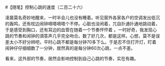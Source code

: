 #【随笔】控制心跳的速度（二百二十六）

凌晨莫名奇妙地醒来，一时半会儿也没有睡着。听见窗外各家各户的空调发出低沉的轰鸣，还有枕边闹钟嘀嗒嘀嗒个不停。心脏也没闲着，兀自扑通扑通地跳动着，于是感受到胸口，还有耳边的血管在随着一个节奏怦怦着 。一时好奇，我发现心跳的节奏和闹钟的滴答声几乎完全吻合。数了好几次，都是这样。心想，莫不是误差太小不好分辨吧，平时心跳不都是每分钟70多下么。于是忍不住打开灯，盯着闹钟仔仔细细数了一分钟，居然真的是每分钟60次心跳，一点不差。

看来，这外部的节奏，居然会影响控制到自己心跳的节奏，实在有趣。